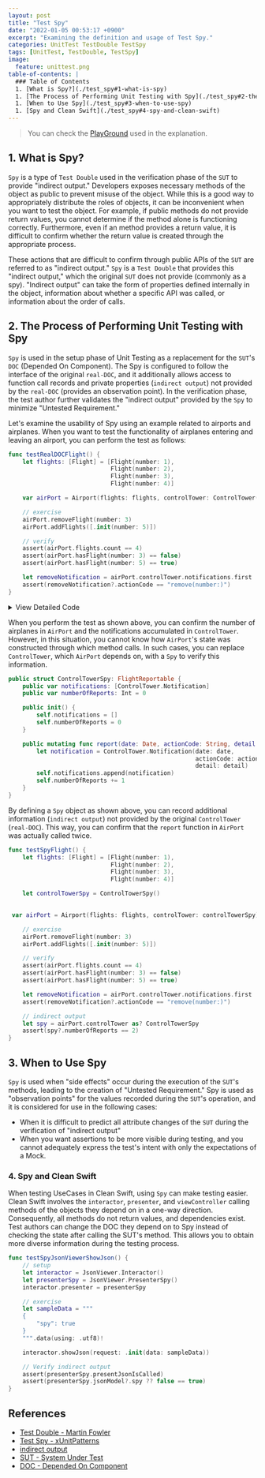 ```yaml
---
layout: post
title: "Test Spy"
date: "2022-01-05 00:53:17 +0900"
excerpt: "Examining the definition and usage of Test Spy."
categories: UnitTest TestDouble TestSpy
tags: [UnitTest, TestDouble, TestSpy]
image:
  feature: unittest.png
table-of-contents: |
  ### Table of Contents
  1. [What is Spy?](./test_spy#1-what-is-spy)
  1. [The Process of Performing Unit Testing with Spy](./test_spy#2-the-process-of-performing-unit-testing-with-spy)
  1. [When to Use Spy](./test_spy#3-when-to-use-spy)
  1. [Spy and Clean Swift](./test_spy#4-spy-and-clean-swift)
---
```


> You can check the [PlayGround](https://github.com/hcn1519/TestDoublePlayGround) used in the explanation.

## 1. What is Spy?

`Spy` is a type of `Test Double` used in the verification phase of the `SUT` to provide "indirect output." Developers exposes necessary methods of the object as public to prevent misuse of the object. While this is a good way to appropriately distribute the roles of objects, it can be inconvenient when you want to test the object. For example, if public methods do not provide return values, you cannot determine if the method alone is functioning correctly. Furthermore, even if an method provides a return value, it is difficult to confirm whether the return value is created through the appropriate process.

These actions that are difficult to confirm through public APIs of the `SUT` are referred to as "indirect output." `Spy` is a `Test Double` that provides this "indirect output," which the original `SUT` does not provide (commonly as a spy). "Indirect output" can take the form of properties defined internally in the object, information about whether a specific API was called, or information about the order of calls.

## 2. The Process of Performing Unit Testing with Spy

`Spy` is used in the setup phase of Unit Testing as a replacement for the `SUT`'s `DOC` (Depended On Component). The Spy is configured to follow the interface of the original `real-DOC`, and it additionally allows access to function call records and private properties (`indirect output`) not provided by the `real-DOC` (provides an observation point). In the verification phase, the test author further validates the "indirect output" provided by the `Spy` to minimize "Untested Requirement."

Let's examine the usability of Spy using an example related to airports and airplanes. When you want to test the functionality of airplanes entering and leaving an airport, you can perform the test as follows:

```swift
func testRealDOCFlight() {
    let flights: [Flight] = [Flight(number: 1),
                             Flight(number: 2),
                             Flight(number: 3),
                             Flight(number: 4)]

    var airPort = Airport(flights: flights, controlTower: ControlTower())

    // exercise
    airPort.removeFlight(number: 3)
    airPort.addFlights([.init(number: 5)])

    // verify
    assert(airPort.flights.count == 4)
    assert(airPort.hasFlight(number: 3) == false)
    assert(airPort.hasFlight(number: 5) == true)

    let removeNotification = airPort.controlTower.notifications.first
    assert(removeNotification?.actionCode == "remove(number:)")
}
```

<details>
    <summary>View Detailed Code</summary>

{% highlight swift %}
import Foundation

public struct Flight {
    public let number: Int

    public init(number: Int) {
        self.number = number
    }
}

public protocol FlightManagable {
    var flights: [Flight] { get set }
    var controlTower: FlightReportable { get set }
    mutating func removeFlight(number: Int)
    func hasFlight(number: Int) -> Bool
}

public protocol FlightReportable {
    var notifications: [ControlTower.Notification] { get }
    mutating func report(date: Date, actionCode: String, detail: Any?)
}

public struct ControlTower: FlightReportable {
    public struct Notification {
        public var date: Date
        public var actionCode: String
        public var detail: Any?
    }

    public var notifications: [ControlTower.Notification] = []

    public init() {
        self.notifications = []
    }

    public mutating func report(date: Date, actionCode: String, detail: Any?) {
        let notification = ControlTower.Notification(date: date, actionCode: actionCode, detail: detail)
        self.notifications.append(notification)
    }
}

public struct Airport: FlightManagable {
    public var flights: [Flight] = []
    public var controlTower: FlightReportable

    public init(flights: [Flight], controlTower: FlightReportable) {
        self.flights = flights
        self.controlTower = controlTower
    }

    public mutating func addFlights(_ flights: [Flight]) {
        self.flights.append(contentsOf: flights)
        controlTower.report(date: Date(), actionCode: "add(flights:)", detail: nil)
    }

    public mutating func removeFlight(number: Int) {
        let filteredFlight = flights.filter { $0.number != number }
        self.flights = filteredFlight
        controlTower.report(date: Date(), actionCode: "remove(number:)", detail: number)
    }

    public func hasFlight(number: Int) -> Bool {
        return flights.contains(where: { $0.number == number })
    }
}
{% endhighlight %}

</details>

When you perform the test as shown above, you can confirm the number of airplanes in `AirPort` and the notifications accumulated in `ControlTower`. However, in this situation, you cannot know how `AirPort`'s state was constructed through which method calls. In such cases, you can replace `ControlTower`, which `AirPort` depends on, with a `Spy` to verify this information.

```swift
public struct ControlTowerSpy: FlightReportable {
    public var notifications: [ControlTower.Notification]
    public var numberOfReports: Int = 0

    public init() {
        self.notifications = []
        self.numberOfReports = 0
    }

    public mutating func report(date: Date, actionCode: String, detail: Any?) {
        let notification = ControlTower.Notification(date: date,
                                                     actionCode: actionCode,
                                                     detail: detail)
        self.notifications.append(notification)
        self.numberOfReports += 1
    }
}
```

By defining a `Spy` object as shown above, you can record additional information (`indirect output`) not provided by the original `ControlTower` (`real-DOC`). This way, you can confirm that the `report` function in `AirPort` was actually called twice.

```swift
func testSpyFlight() {
    let flights: [Flight] = [Flight(number: 1),
                             Flight(number: 2),
                             Flight(number: 3),
                             Flight(number: 4)]

    let controlTowerSpy = ControlTowerSpy()
   

 var airPort = Airport(flights: flights, controlTower: controlTowerSpy)

    // exercise
    airPort.removeFlight(number: 3)
    airPort.addFlights([.init(number: 5)])

    // verify
    assert(airPort.flights.count == 4)
    assert(airPort.hasFlight(number: 3) == false)
    assert(airPort.hasFlight(number: 5) == true)

    let removeNotification = airPort.controlTower.notifications.first
    assert(removeNotification?.actionCode == "remove(number:)")

    // indirect output
    let spy = airPort.controlTower as? ControlTowerSpy
    assert(spy?.numberOfReports == 2)
}
```

## 3. When to Use Spy

`Spy` is used when "side effects" occur during the execution of the `SUT`'s methods, leading to the creation of "Untested Requirement." Spy is used as "observation points" for the values recorded during the `SUT`'s operation, and it is considered for use in the following cases:

- When it is difficult to predict all attribute changes of the `SUT` during the verification of "indirect output"
- When you want assertions to be more visible during testing, and you cannot adequately express the test's intent with only the expectations of a Mock.

### 4. Spy and Clean Swift

When testing UseCases in Clean Swift, using `Spy` can make testing easier. Clean Swift involves the `interactor`, `presenter`, and `viewController` calling methods of the objects they depend on in a one-way direction. Consequently, all methods do not return values, and dependencies exist. Test authors can change the DOC they depend on to Spy instead of checking the state after calling the SUT's method. This allows you to obtain more diverse information during the testing process.

```swift
func testSpyJsonViewerShowJson() {
    // setup
    let interactor = JsonViewer.Interactor()
    let presenterSpy = JsonViewer.PresenterSpy()
    interactor.presenter = presenterSpy

    // exercise
    let sampleData = """
    {
        "spy": true
    }
    """.data(using: .utf8)!

    interactor.showJson(request: .init(data: sampleData))

    // Verify indirect output
    assert(presenterSpy.presentJsonIsCalled)
    assert(presenterSpy.jsonModel?.spy ?? false == true)
}
```

## References

- [Test Double - Martin Fowler](https://martinfowler.com/bliki/TestDouble.html)
- [Test Spy - xUnitPatterns](http://xunitpatterns.com/Test%20Spy.html)
- [indirect output](http://xunitpatterns.com/indirect%20output.html)
- [SUT - System Under Test](http://xunitpatterns.com/SUT.html)
- [DOC - Depended On Component](http://xunitpatterns.com/DOC.html)